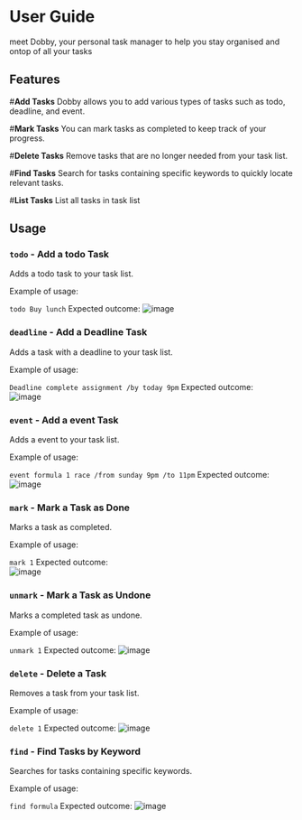 # User Guide
meet Dobby, your personal task manager to help you stay organised and ontop of all your tasks

## Features 
#**Add Tasks**
Dobby allows you to add various types of tasks such as todo, deadline, and event.

#**Mark Tasks**
You can mark tasks as completed to keep track of your progress.

#**Delete Tasks**
Remove tasks that are no longer needed from your task list.

#**Find Tasks**
Search for tasks containing specific keywords to quickly locate relevant tasks.

#**List Tasks**
List all tasks in task list

## Usage

### `todo` - Add a todo Task

Adds a todo task to your task list.

Example of usage: 

`todo Buy lunch`
Expected outcome:
![image](https://github.com/Mmaxx15/ip/assets/88656341/d7305494-ca6a-40ff-b86b-64240ca7c0c7)

### `deadline` - Add a Deadline Task 

Adds a task with a deadline to your task list.

Example of usage: 

`Deadline complete assignment /by today 9pm`
Expected outcome: <br />
![image](https://github.com/Mmaxx15/ip/assets/88656341/c7a1a728-5b3b-48bc-a0b0-7be0008d5462)

### `event` - Add a event Task

Adds a event to your task list.

Example of usage: 

`event formula 1 race /from sunday 9pm /to 11pm`
Expected outcome: <br />
![image](https://github.com/Mmaxx15/ip/assets/88656341/fcbf896f-d622-4459-9dfe-f2c6f017f20a)

### `mark` - Mark a Task as Done

Marks a task as completed.

Example of usage:

`mark 1`
Expected outcome: <br />
![image](https://github.com/Mmaxx15/ip/assets/88656341/774d69da-20f7-4d96-86f6-eff2eeef1f44)

### `unmark` - Mark a Task as Undone

Marks a completed task as undone.

Example of usage:

`unmark 1`
Expected outcome:
![image](https://github.com/Mmaxx15/ip/assets/88656341/c7300cbe-cd01-4ec5-8efe-dfd3587e2c02)

### `delete` - Delete a Task

Removes a task from your task list.

Example of usage:

`delete 1`
Expected outcome:
![image](https://github.com/Mmaxx15/ip/assets/88656341/d0cb910d-e76b-448a-a19e-2f73deffaa94)

### `find` - Find Tasks by Keyword

Searches for tasks containing specific keywords.

Example of usage:

`find formula`
Expected outcome:
![image](https://github.com/Mmaxx15/ip/assets/88656341/1714c394-d026-4cc1-9ea6-8b11828f0eeb)
 






